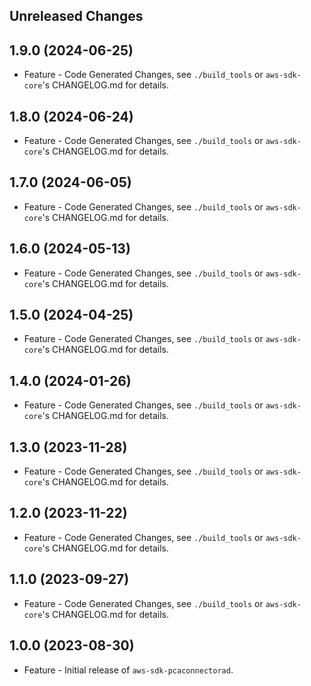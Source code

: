 Unreleased Changes
------------------

1.9.0 (2024-06-25)
------------------

* Feature - Code Generated Changes, see `./build_tools` or `aws-sdk-core`'s CHANGELOG.md for details.

1.8.0 (2024-06-24)
------------------

* Feature - Code Generated Changes, see `./build_tools` or `aws-sdk-core`'s CHANGELOG.md for details.

1.7.0 (2024-06-05)
------------------

* Feature - Code Generated Changes, see `./build_tools` or `aws-sdk-core`'s CHANGELOG.md for details.

1.6.0 (2024-05-13)
------------------

* Feature - Code Generated Changes, see `./build_tools` or `aws-sdk-core`'s CHANGELOG.md for details.

1.5.0 (2024-04-25)
------------------

* Feature - Code Generated Changes, see `./build_tools` or `aws-sdk-core`'s CHANGELOG.md for details.

1.4.0 (2024-01-26)
------------------

* Feature - Code Generated Changes, see `./build_tools` or `aws-sdk-core`'s CHANGELOG.md for details.

1.3.0 (2023-11-28)
------------------

* Feature - Code Generated Changes, see `./build_tools` or `aws-sdk-core`'s CHANGELOG.md for details.

1.2.0 (2023-11-22)
------------------

* Feature - Code Generated Changes, see `./build_tools` or `aws-sdk-core`'s CHANGELOG.md for details.

1.1.0 (2023-09-27)
------------------

* Feature - Code Generated Changes, see `./build_tools` or `aws-sdk-core`'s CHANGELOG.md for details.

1.0.0 (2023-08-30)
------------------

* Feature - Initial release of `aws-sdk-pcaconnectorad`.

